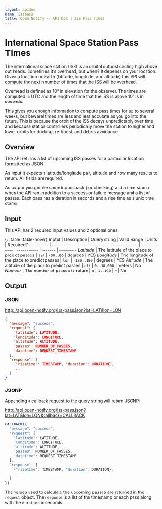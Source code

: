 ```yaml
---
layout: apidoc
name: isspass
title: Open Notify -- API Doc | ISS Pass Times
---
```


# International Space Station Pass Times

The international space station (ISS) is an orbital outpost circling high above
out heads. Sometimes it’s overhead, but when? It depends on your location. Given
a location on Earth (latitude, longitude, and altitude) this API will compute
the next n number of times that the ISS will be overhead.

Overhead is defined as 10&deg; in elevation for the observer. The times are
computed in UTC and the length of time that the ISS is above 10&deg; is in
seconds.

This gives you enough information to compute pass times for up to several
weeks, but beware! times are less and less accurate as you go into the future.
This is because the orbit of the ISS decays unpredictably over time and because
station controllers periodically move the station to higher and lower orbits
for docking, re-boost, and debris avoidance.

## Overview

The API returns a list of upcoming ISS passes for a particular location
formatted as JSON.

As input it expects a latitude/longitude pair, altitude and how many results to
return. All fields are required.

As output you get the same inputs back (for checking) and a time stamp when the
API ran in addition to a success or failure message and a list of passes. Each
pass has a duration in seconds and a rise time as a unix time stamp.

## Input

This API has 2 required input values and 2 optional ones.

{: .table .table-hover}
Inptut | Description | Query string | Valid Range | Units | Required?
---------- | -------------------------------------------- | ------------ | ----------- | ------- | ---------
_Latitude_ | The latitude of the place to predict passes | `lat` | `-80..80` | degrees | <span class="label label-important">YES</span>
_Longitude_ | The longitude of the place to predict passes | `lon` | `-180..180` | degrees | <span class="label label-important">YES</span>
_Altitude_ | The altitude of the place to predict passes | `alt` | `0..10,000` | meters | <span class="label">No</span>
_Number_ | The number of passes to return | `n` | `1..100` | &ndash; | <span class="label">No</span>

## Output

### JSON

<http://api.open-notify.org/iss-pass.json?lat=LAT&lon=LON>

```json
{
  "message": "success",
  "request": {
    "latitude": LATITUDE,
    "longitude": LONGITUDE,
    "altitude": ALTITUDE,
    "passes": NUMBER_OF_PASSES,
    "datetime": REQUEST_TIMESTAMP
  },
  "response": [
    {"risetime": TIMESTAMP, "duration": DURATION},
    ...
  ]
}
```

### JSONP

Appending a callback request to the query string will return JSONP:

<http://api.open-notify.org/iss-pass.json?lat=LAT&lon=LON&callback=CALLBACK>

```javascript
CALLBACK({
  "message": "success",
  "request": {
    "latitude": LATITUDE,
    "longitude": LONGITUDE,
    "altitude": ALTITUDE,
    "passes": NUMBER_OF_PASSES,
    "datetime": REQUEST_TIMESTAMP
  },
  "response": [
    {"risetime": TIMESTAMP, "duration": DURATION},
    ...
  ]
})
```

The values used to calculate the upcoming passes are returned in
the `request` object. The `response` is a list of the timestamp
or each pass along with the `duration` in seconds.
